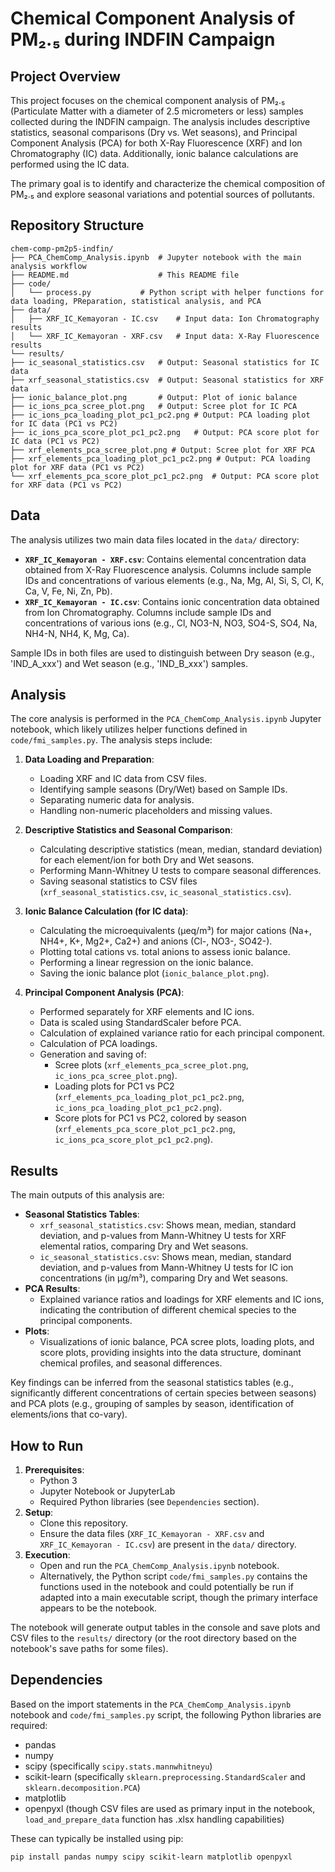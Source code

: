 # Chemical Component Analysis of PM₂.₅ during INDFIN Campaign

## Project Overview

This project focuses on the chemical component analysis of PM₂.₅ (Particulate Matter with a diameter of 2.5 micrometers or less) samples collected during the INDFIN campaign. The analysis includes descriptive statistics, seasonal comparisons (Dry vs. Wet seasons), and Principal Component Analysis (PCA) for both X-Ray Fluorescence (XRF) and Ion Chromatography (IC) data. Additionally, ionic balance calculations are performed using the IC data.

The primary goal is to identify and characterize the chemical composition of PM₂.₅ and explore seasonal variations and potential sources of pollutants.

## Repository Structure
```
chem-comp-pm2p5-indfin/
├── PCA_ChemComp_Analysis.ipynb  # Jupyter notebook with the main analysis workflow
├── README.md                    # This README file
├── code/
│   └── process.py           # Python script with helper functions for data loading, PReparation, statistical analysis, and PCA
├── data/
│   ├── XRF_IC_Kemayoran - IC.csv    # Input data: Ion Chromatography results
│   └── XRF_IC_Kemayoran - XRF.csv   # Input data: X-Ray Fluorescence results
└── results/
├── ic_seasonal_statistics.csv   # Output: Seasonal statistics for IC data
├── xrf_seasonal_statistics.csv  # Output: Seasonal statistics for XRF data
├── ionic_balance_plot.png       # Output: Plot of ionic balance
├── ic_ions_pca_scree_plot.png   # Output: Scree plot for IC PCA
├── ic_ions_pca_loading_plot_pc1_pc2.png # Output: PCA loading plot for IC data (PC1 vs PC2)
├── ic_ions_pca_score_plot_pc1_pc2.png   # Output: PCA score plot for IC data (PC1 vs PC2)
├── xrf_elements_pca_scree_plot.png # Output: Scree plot for XRF PCA
├── xrf_elements_pca_loading_plot_pc1_pc2.png # Output: PCA loading plot for XRF data (PC1 vs PC2)
└── xrf_elements_pca_score_plot_pc1_pc2.png  # Output: PCA score plot for XRF data (PC1 vs PC2)
```
## Data

The analysis utilizes two main data files located in the `data/` directory:

* **`XRF_IC_Kemayoran - XRF.csv`**: Contains elemental concentration data obtained from X-Ray Fluorescence analysis. Columns include sample IDs and concentrations of various elements (e.g., Na, Mg, Al, Si, S, Cl, K, Ca, V, Fe, Ni, Zn, Pb).
* **`XRF_IC_Kemayoran - IC.csv`**: Contains ionic concentration data obtained from Ion Chromatography. Columns include sample IDs and concentrations of various ions (e.g., Cl, NO3-N, NO3, SO4-S, SO4, Na, NH4-N, NH4, K, Mg, Ca).

Sample IDs in both files are used to distinguish between Dry season (e.g., 'IND_A_xxx') and Wet season (e.g., 'IND_B_xxx') samples.

## Analysis

The core analysis is performed in the `PCA_ChemComp_Analysis.ipynb` Jupyter notebook, which likely utilizes helper functions defined in `code/fmi_samples.py`. The analysis steps include:

1.  **Data Loading and Preparation**:
    * Loading XRF and IC data from CSV files.
    * Identifying sample seasons (Dry/Wet) based on Sample IDs.
    * Separating numeric data for analysis.
    * Handling non-numeric placeholders and missing values.

2.  **Descriptive Statistics and Seasonal Comparison**:
    * Calculating descriptive statistics (mean, median, standard deviation) for each element/ion for both Dry and Wet seasons.
    * Performing Mann-Whitney U tests to compare seasonal differences.
    * Saving seasonal statistics to CSV files (`xrf_seasonal_statistics.csv`, `ic_seasonal_statistics.csv`).

3.  **Ionic Balance Calculation (for IC data)**:
    * Calculating the microequivalents (µeq/m³) for major cations (Na+, NH4+, K+, Mg2+, Ca2+) and anions (Cl-, NO3-, SO42-).
    * Plotting total cations vs. total anions to assess ionic balance.
    * Performing a linear regression on the ionic balance.
    * Saving the ionic balance plot (`ionic_balance_plot.png`).

4.  **Principal Component Analysis (PCA)**:
    * Performed separately for XRF elements and IC ions.
    * Data is scaled using StandardScaler before PCA.
    * Calculation of explained variance ratio for each principal component.
    * Calculation of PCA loadings.
    * Generation and saving of:
        * Scree plots (`xrf_elements_pca_scree_plot.png`, `ic_ions_pca_scree_plot.png`).
        * Loading plots for PC1 vs PC2 (`xrf_elements_pca_loading_plot_pc1_pc2.png`, `ic_ions_pca_loading_plot_pc1_pc2.png`).
        * Score plots for PC1 vs PC2, colored by season (`xrf_elements_pca_score_plot_pc1_pc2.png`, `ic_ions_pca_score_plot_pc1_pc2.png`).

## Results

The main outputs of this analysis are:

* **Seasonal Statistics Tables**:
    * `xrf_seasonal_statistics.csv`: Shows mean, median, standard deviation, and p-values from Mann-Whitney U tests for XRF elemental ratios, comparing Dry and Wet seasons.
    * `ic_seasonal_statistics.csv`: Shows mean, median, standard deviation, and p-values from Mann-Whitney U tests for IC ion concentrations (in µg/m³), comparing Dry and Wet seasons.
* **PCA Results**:
    * Explained variance ratios and loadings for XRF elements and IC ions, indicating the contribution of different chemical species to the principal components.
* **Plots**:
    * Visualizations of ionic balance, PCA scree plots, loading plots, and score plots, providing insights into the data structure, dominant chemical profiles, and seasonal differences.

Key findings can be inferred from the seasonal statistics tables (e.g., significantly different concentrations of certain species between seasons) and PCA plots (e.g., grouping of samples by season, identification of elements/ions that co-vary).

## How to Run

1.  **Prerequisites**:
    * Python 3
    * Jupyter Notebook or JupyterLab
    * Required Python libraries (see `Dependencies` section).
2.  **Setup**:
    * Clone this repository.
    * Ensure the data files (`XRF_IC_Kemayoran - XRF.csv` and `XRF_IC_Kemayoran - IC.csv`) are present in the `data/` directory.
3.  **Execution**:
    * Open and run the `PCA_ChemComp_Analysis.ipynb` notebook.
    * Alternatively, the Python script `code/fmi_samples.py` contains the functions used in the notebook and could potentially be run if adapted into a main executable script, though the primary interface appears to be the notebook.

The notebook will generate output tables in the console and save plots and CSV files to the `results/` directory (or the root directory based on the notebook's save paths for some files).

## Dependencies

Based on the import statements in the `PCA_ChemComp_Analysis.ipynb` notebook and `code/fmi_samples.py` script, the following Python libraries are required:

* pandas
* numpy
* scipy (specifically `scipy.stats.mannwhitneyu`)
* scikit-learn (specifically `sklearn.preprocessing.StandardScaler` and `sklearn.decomposition.PCA`)
* matplotlib
* openpyxl (though CSV files are used as primary input in the notebook, `load_and_prepare_data` function has .xlsx handling capabilities)

These can typically be installed using pip:
```bash
pip install pandas numpy scipy scikit-learn matplotlib openpyxl
